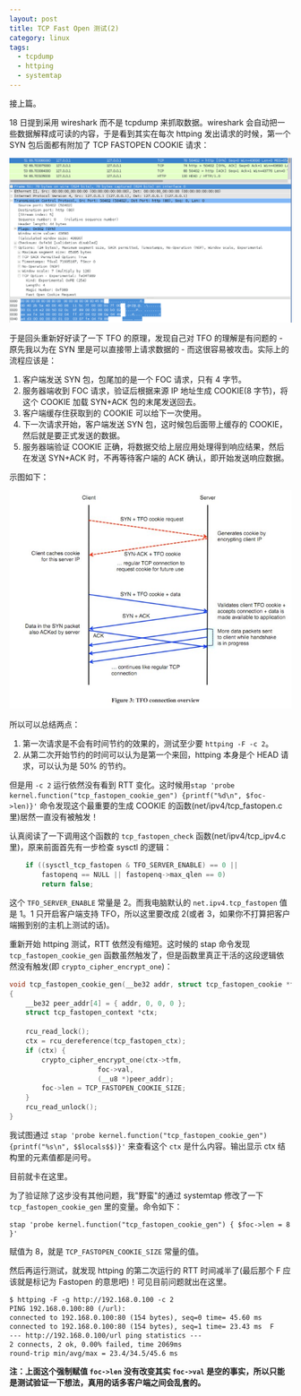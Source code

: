 ```yaml
---
layout: post
title: TCP Fast Open 测试(2)
category: linux
tags:
  - tcpdump
  - httping
  - systemtap
---
```


接上篇。

18 日提到采用 wireshark 而不是 tcpdump 来抓取数据。wireshark 会自动把一些数据解释成可读的内容，于是看到其实在每次 httping 发出请求的时候，第一个 SYN 包后面都有附加了 TCP FASTOPEN COOKIE 请求：

![](/images/uploads/foc-req.png)

于是回头重新好好读了一下 TFO 的原理，发现自己对 TFO 的理解是有问题的 - 原先我以为在 SYN 里是可以直接带上请求数据的 - 而这很容易被攻击。实际上的流程应该是：

1. 客户端发送 SYN 包，包尾加的是一个 FOC 请求，只有 4 字节。
2. 服务器端收到 FOC 请求，验证后根据来源 IP 地址生成 COOKIE(8 字节)，将这个 COOKIE 加载 SYN+ACK 包的末尾发送回去。
3. 客户端缓存住获取到的 COOKIE 可以给下一次使用。
4. 下一次请求开始，客户端发送 SYN 包，这时候包后面带上缓存的 COOKIE，然后就是要正式发送的数据。
4. 服务器端验证 COOKIE 正确，将数据交给上层应用处理得到响应结果，然后在发送 SYN+ACK 时，不再等待客户端的 ACK 确认，即开始发送响应数据。

示图如下：

![](/images/uploads/tfo.jpg)

所以可以总结两点：

1. 第一次请求是不会有时间节约的效果的，测试至少要 `httping -F -c 2`。
2. 从第二次开始节约的时间可以认为是第一个来回，httping 本身是个 HEAD 请求，可以认为是 50% 的节约。

但是用 `-c 2` 运行依然没有看到 RTT 变化。这时候用`stap 'probe kernel.function("tcp_fastopen_cookie_gen") {printf("%d\n", $foc->len)}'` 命令发现这个最重要的生成 COOKIE 的函数(net/ipv4/tcp_fastopen.c里)居然一直没有被触发！

认真阅读了一下调用这个函数的 `tcp_fastopen_check` 函数(net/ipv4/tcp_ipv4.c里)，原来前面首先有一步检查 sysctl 的逻辑：

```c
    if ((sysctl_tcp_fastopen & TFO_SERVER_ENABLE) == 0 ||
        fastopenq == NULL || fastopenq->max_qlen == 0)
        return false;
```

这个 `TFO_SERVER_ENABLE` 常量是 2。而我电脑默认的 `net.ipv4.tcp_fastopen` 值是 1。1 只开启客户端支持 TFO，所以这里要改成 2(或者 3，如果你不打算把客户端搬到别的主机上测试的话)。

重新开始 httping 测试，RTT 依然没有缩短。这时候的 stap 命令发现 `tcp_fastopen_cookie_gen` 函数虽然触发了，但是函数里真正干活的这段逻辑依然没有触发(即 `crypto_cipher_encrypt_one`)：

```c
void tcp_fastopen_cookie_gen(__be32 addr, struct tcp_fastopen_cookie *foc)
{
    __be32 peer_addr[4] = { addr, 0, 0, 0 };
    struct tcp_fastopen_context *ctx;

    rcu_read_lock();
    ctx = rcu_dereference(tcp_fastopen_ctx);
    if (ctx) {
        crypto_cipher_encrypt_one(ctx->tfm,
                      foc->val,
                      (__u8 *)peer_addr);
        foc->len = TCP_FASTOPEN_COOKIE_SIZE;
    }
    rcu_read_unlock();
}
```

我试图通过 `stap 'probe kernel.function("tcp_fastopen_cookie_gen"){printf("%s\n", $$locals$$)}'` 来查看这个 `ctx` 是什么内容。输出显示 ctx 结构里的元素值都是问号。

目前就卡在这里。

为了验证除了这步没有其他问题，我"野蛮"的通过 systemtap 修改了一下 `tcp_fastopen_cookie_gen` 里的变量。命令如下：

```
stap 'probe kernel.function("tcp_fastopen_cookie_gen") { $foc->len = 8 }'
```

赋值为 8，就是 `TCP_FASTOPEN_COOKIE_SIZE` 常量的值。

然后再运行测试，就发现 httping 的第二次运行的 RTT 时间减半了(最后那个 F 应该就是标记为 Fastopen 的意思吧)！可见目前问题就出在这里。

    $ httping -F -g http://192.168.0.100 -c 2
    PING 192.168.0.100:80 (/url):
    connected to 192.168.0.100:80 (154 bytes), seq=0 time= 45.60 ms 
    connected to 192.168.0.100:80 (154 bytes), seq=1 time= 23.43 ms  F
    --- http://192.168.0.100/url ping statistics ---
    2 connects, 2 ok, 0.00% failed, time 2069ms
    round-trip min/avg/max = 23.4/34.5/45.6 ms


**注：上面这个强制赋值 `foc->len` 没有改变其实 `foc->val` 是空的事实，所以只能是测试验证一下想法，真用的话多客户端之间会乱套的。**
